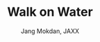 --- 
slug: "walk-on-water"
title: "Walk on Water"
publishdate: "2018-12-09"
src: "https://365manga.net/manga/walk-on-water"
author: "Jang Mokdan, JAXX"
image: "https://data.365manga.net/images/thumbnails/32884-walk-on-water.jpg"
tags: ["Adult","Fantasy","Smut","Yaoi"]
chapters: ["Chapter 1"]
chapterlinks: ["https://365manga.net/walk-on-water/chapter-1.html"]
description: "Walk on Water manga summary: To earn money, Ed decided to enter the pornographic video company . Secretly, he begins to work under the alias 'Tommy'. One day, it was suddenly decided that he will be filmed as a 'bottom' instead of a 'top', and he's going to do it with Glen McQueen as his partner?"
---